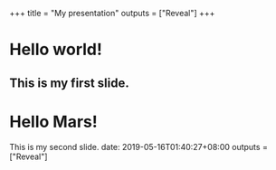 +++
title = "My presentation"
outputs = ["Reveal"]
+++

# Hello world!

This is my first slide.
---
# Hello Mars!

This is my second slide.
date: 2019-05-16T01:40:27+08:00
outputs = ["Reveal"]


